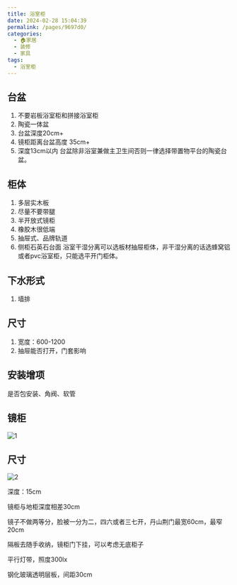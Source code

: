 ```yaml
---
title: 浴室柜
date: 2024-02-28 15:04:39
permalink: /pages/9697d0/
categories:
  - 🏠家居
  - 装修
  - 家具
tags:
  - 浴室柜
---
```

## 台盆
1. 不要岩板浴室柜和拼接浴室柜
2. 陶瓷一体盆
3. 台盆深度20cm+
4. 镜柜距离台盆高度 35cm+
5. 深度13cm以内
 台盆除非浴室兼做主卫生间否则一律选择带置物平台的陶瓷台盆。

## 柜体
1. 多层实木板
2. 尽量不要带腿
3. 半开放式镜柜
4. 橡胶木很低端
5. 抽屉式、品牌轨道
6. 侧柜石英石台面
浴室干湿分离可以选板材抽屉柜体，非干湿分离的话选蜂窝铝或者pvc浴室柜，只能选平开门柜体。

## 下水形式

1. 墙排

## 尺寸

1. 宽度：600-1200
2. 抽屉能否打开，门套影响

## 安装增项
是否包安装、角阀、软管

## 镜柜

![1](https://pic.imgdb.cn/item/6639882b0ea9cb1403a6d4d2.png)

## 尺寸

![2](https://pic.imgdb.cn/item/6639885b0ea9cb1403a73b7d.png)

深度：15cm

镜柜与地柜深度相差30cm

镜子不做两等分，脸被一分为二，四六或者三七开，丹山荆门最宽60cm，最窄20cm

隔板去随手收纳，镜柜门下挂，可以考虑无底柜子

平行灯带，照度300lx

钢化玻璃透明层板，间距30cm

